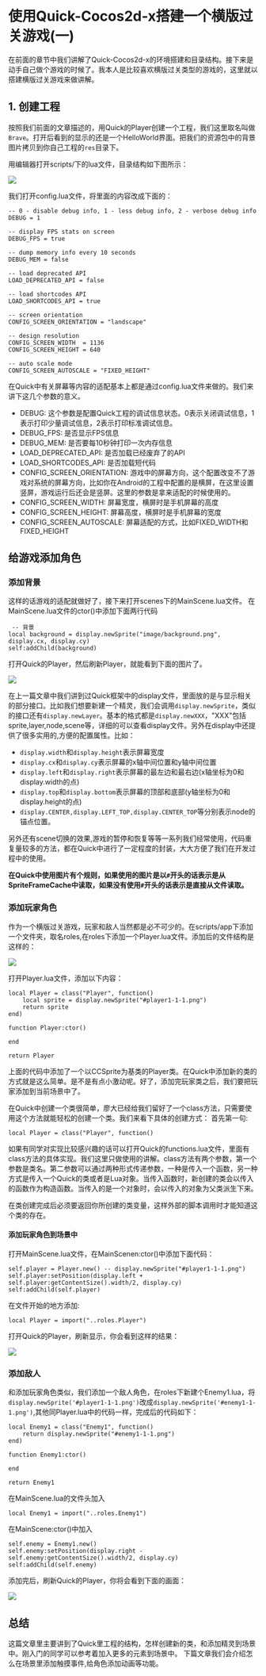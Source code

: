 # 使用Quick-Cocos2d-x搭建一个横版过关游戏(一)
在前面的章节中我们讲解了Quick-Cocos2d-x的环境搭建和目录结构。接下来是动手自己做个游戏的时候了。我本人是比较喜欢横版过关类型的游戏的，这里就以搭建横版过关游戏来做讲解。

## 1. 创建工程
按照我们前面的文章描述的，用Quick的Player创建一个工程，我们这里取名叫做`Brave`。打开后看到的显示的还是一个HelloWorld界面。把我们的资源包中的背景图片拷贝到你自己工程的`res`目录下。

用编辑器打开scripts/下的lua文件，目录结构如下图所示：

![](./res/folder.png)

我们打开config.lua文件，将里面的内容改成下面的：

	-- 0 - disable debug info, 1 - less debug info, 2 - verbose debug info
	DEBUG = 1

	-- display FPS stats on screen
	DEBUG_FPS = true

	-- dump memory info every 10 seconds
	DEBUG_MEM = false

	-- load deprecated API
	LOAD_DEPRECATED_API = false

	-- load shortcodes API
	LOAD_SHORTCODES_API = true

	-- screen orientation
	CONFIG_SCREEN_ORIENTATION = "landscape"

	-- design resolution
	CONFIG_SCREEN_WIDTH  = 1136
	CONFIG_SCREEN_HEIGHT = 640

	-- auto scale mode
	CONFIG_SCREEN_AUTOSCALE = "FIXED_HEIGHT"

在Quick中有关屏幕等内容的适配基本上都是通过config.lua文件来做的。我们来讲下这几个参数的意义。

- DEBUG: 这个参数是配置Quick工程的调试信息状态。0表示关闭调试信息，1表示打印少量调试信息，2表示打印标准调试信息。
- DEBUG_FPS: 是否显示FPS信息
- DEBUG_MEM: 是否要每10秒钟打印一次内存信息
- LOAD_DEPRECATED_API: 是否加载已经废弃了的API
- LOAD_SHORTCODES_API: 是否加载短代码
- CONFIG_SCREEN_ORIENTATION: 游戏中的屏幕方向，这个配置改变不了游戏对系统的屏幕方向，比如你在Android的工程中配置的是横屏，在这里设置竖屏，游戏运行后还会是竖屏。这里的参数是拿来适配的时候使用的。
- CONFIG_SCREEN_WIDTH: 屏幕宽度，横屏时是手机屏幕的高度
- CONFIG_SCREEN_HEIGHT: 屏幕高度，横屏时是手机屏幕的宽度
- CONFIG_SCREEN_AUTOSCALE: 屏幕适配的方式，比如FIXED_WIDTH和FIXED_HEIGHT

## 给游戏添加角色

### 添加背景

这样的话游戏的适配就做好了，接下来打开scenes下的MainScene.lua文件。
在MainScene.lua文件的ctor()中添加下面两行代码

	 -- 背景
    local background = display.newSprite("image/background.png", display.cx, display.cy)
    self:addChild(background)
    
打开Quick的Player，然后刷新Player，就能看到下面的图片了。

![](./res/background.png)

在上一篇文章中我们讲到过Quick框架中的display文件，里面放的是与显示相关的部分接口。比如我们想要新建一个精灵，我们会调用`display.newSprite`，类似的接口还有`display.newLayer`。基本的格式都是`display.newXXX`，"XXX"包括sprite,layer,node,scene等，详细的可以查看display文件。另外在display中还提供了很多实用的,方便的配置属性。比如：

- `display.width`和`display.height`表示屏幕宽度
- `display.cx`和`display.cy`表示屏幕的x轴中间位置和y轴中间位置
- `display.left`和`display.right`表示屏幕的最左边和最右边(x轴坐标为0和display.width的点)
- `display.top`和`display.bottom`表示屏幕的顶部和底部(y轴坐标为0和display.height的点)
- `display.CENTER,display.LEFT_TOP,display.CENTER_TOP`等分别表示node的锚点位置。

另外还有scene切换的效果,游戏的暂停和恢复等等一系列我们经常使用，代码重复量较多的方法，都在Quick中进行了一定程度的封装，大大方便了我们在开发过程中的使用。

**在Quick中使用图片有个规则，如果使用的图片是以`#`开头的话表示是从SpriteFrameCache中读取，如果没有使用`#`开头的话表示是直接从文件读取。**

### 添加玩家角色

作为一个横版过关游戏，玩家和敌人当然都是必不可少的。在scripts/app下添加一个文件夹，取名roles,在roles下添加一个Player.lua文件。添加后的文件结构是这样的：

![](./res/roles.png)

打开Player.lua文件，添加以下内容：

	local Player = class("Player", function()
        local sprite = display.newSprite("#player1-1-1.png")
        return sprite
    end)

    function Player:ctor()
        
    end
    
    return Player
    
上面的代码中添加了一个以CCSprite为基类的Player类。在Quick中添加新的类的方式就是这么简单。是不是有点小激动呢。好了，添加完玩家类之后，我们要把玩家添加到当前场景中了。

在Quick中创建一个类很简单，廖大已经给我们留好了一个class方法，只需要使用这个方法就能轻松的创建一个类。我们来看下具体的创建方式：
首先第一句:

	local Player = class("Player", function()
    
如果有同学对实现比较感兴趣的话可以打开Quick的functions.lua文件，里面有class方法的具体实现。我们这里只做使用的讲解。class方法有两个参数，第一个参数是类名。第二参数可以通过两种形式传递参数，一种是传入一个函数，另一种方式是传入一个Quick的类或者是Lua对象。当传入函数时，新创建的类会以传入的函数作为构造函数。当传入的是一个对象时，会以传入的对象为父类派生下来。

在类创建完成后必须要返回你所创建的类变量，这样外部的脚本调用时才能知道这个类的存在。

#### 添加玩家角色到场景中

打开MainScene.lua文件，在MainScenen:ctor()中添加下面代码：

    self.player = Player.new() -- display.newSprite("#player1-1-1.png")
    self.player:setPosition(display.left + self.player:getContentSize().width/2, display.cy)
    self:addChild(self.player)
    
在文件开始的地方添加:

	local Player = import("..roles.Player")
    
打开Quick的Player，刷新显示，你会看到这样的结果：

![](./res/player.png)

### 添加敌人

和添加玩家角色类似，我们添加一个敌人角色，在roles下新建个Enemy1.lua，将`display.newSprite('#player1-1-1.png')`改成`display.newSprite('#enemy1-1-1.png')`,其他同Player.lua中的代码一样，完成后的代码如下：
	
	local Enemy1 = class("Enemy1", function()
    	return display.newSprite("#enemy1-1-1.png")
	end)

	function Enemy1:ctor()

	end

	return Enemy1
	
在MainScene.lua的文件头加入

	local Enemy1 = import("..roles.Enemy1")
	
在MainScene:ctor()中加入

	self.enemy = Enemy1.new()
    self.enemy:setPosition(display.right - self.enemy:getContentSize().width/2, display.cy)
    self:addChild(self.enemy)

添加完后，刷新Quick的Player，你将会看到下面的画面：

![](./res/enemy.png)

## 总结

这篇文章里主要讲到了Quick里工程的结构，怎样创建新的类，和添加精灵到场景中。刚入门的同学可以参考着加入更多的元素到场景中。
下篇文章我们会介绍怎么在场景里添加触摸事件,给角色添加动画等功能。